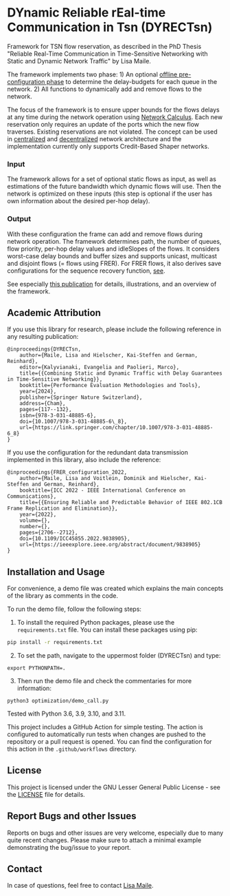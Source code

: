 # DYnamic Reliable rEal-time Communication in Tsn (DYRECTsn)

Framework for TSN flow reservation, as described in the PhD Thesis "Reliable Real-Time Communication in Time-Sensitive 
Networking with Static and Dynamic Network Traffic" by Lisa Maile.

The framework implements two phase: 1) An optional 
[offline pre-configuration phase](https://link.springer.com/chapter/10.1007/978-3-031-48885-6_8) to determine 
the delay-budgets for each queue in the network. 2) All functions to dynamically add and remove flows to the network.

The focus of the framework is to ensure upper bounds for the flows delays at any time during the network 
operation using [Network Calculus](https://ieeexplore.ieee.org/abstract/document/9123308). Each new reservation only 
requires an update of the ports which the new flow traverses. Existing reservations are not violated. The concept can
be used in [centralized](https://ieeexplore.ieee.org/abstract/document/9913646) and
[decentralized](https://dl.acm.org/doi/abs/10.1145/3575757.3593644) network architecture and the implementation 
currently only supports Credit-Based Shaper networks.

### Input
The framework allows for a set of optional static flows as input, as well as estimations of the future
bandwidth which dynamic flows will use. Then the network is optimized on these inputs (this step
is optional if the user has own information about the desired per-hop delay). 

### Output
With these configuration the frame can add and remove flows during network operation. 
The framework determines path, the number of queues, flow priority, per-hop delay values 
and idleSlopes of the flows.
It considers worst-case delay bounds and buffer sizes and supports unicast, multicast and 
disjoint flows (= flows using FRER). For FRER flows, it also derives save configurations
for the sequence recovery function, [see](https://ieeexplore.ieee.org/document/9838905).

See especially 
[this publication](https://link.springer.com/chapter/10.1007/978-3-031-48885-6_8) for details, illustrations,
and an overview of the framework.

## Academic Attribution

If you use this library for research, please include the following reference in any resulting publication:

```plain
@inproceedings{DYRECTsn,
    author={Maile, Lisa and Hielscher, Kai-Steffen and German, Reinhard},
    editor={Kalyvianaki, Evangelia and Paolieri, Marco},
    title={{Combining Static and Dynamic Traffic with Delay Guarantees in Time-Sensitive Networking}},
    booktitle={Performance Evaluation Methodologies and Tools},
    year={2024},
    publisher={Springer Nature Switzerland},
    address={Cham},
    pages={117--132},
    isbn={978-3-031-48885-6},
    doi={10.1007/978-3-031-48885-6\_8},
    url={https://link.springer.com/chapter/10.1007/978-3-031-48885-6_8}
}
```

If you use the configuration for the redundant data transmission implemented in this library, also include the reference:

```plain
@inproceedings{FRER_configuration_2022,
    author={Maile, Lisa and Voitlein, Dominik and Hielscher, Kai-Steffen and German, Reinhard},
    booktitle={ICC 2022 - IEEE International Conference on Communications}, 
    title={{Ensuring Reliable and Predictable Behavior of IEEE 802.1CB Frame Replication and Elimination}}, 
    year={2022},
    volume={},
    number={},
    pages={2706--2712},
    doi={10.1109/ICC45855.2022.9838905},
    url={https://ieeexplore.ieee.org/abstract/document/9838905}
}
```

## Installation and Usage

For convenience, a demo file was created which explains the main concepts of the library as comments in the code.

To run the demo file, follow the following steps:

1. To install the required Python packages, please use the `requirements.txt` file. You can install these packages using pip:

```bash
pip install -r requirements.txt
```

2. To set the path, navigate to the uppermost folder (DYRECTsn) and type:
```
export PYTHONPATH=.
```
3. Then run the demo file and check the commentaries for more information:
```
python3 optimization/demo_call.py
```
Tested with Python 3.6, 3.9, 3.10, and 3.11.

This project includes a GitHub Action for simple testing. The action is configured to automatically run tests when changes are pushed to the repository or a pull request is opened.
You can find the configuration for this action in the `.github/workflows` directory.

## License
This project is licensed under the GNU Lesser General Public License - see the [LICENSE](LICENSE) file for details.

## Report Bugs and other Issues

Reports on bugs and other issues are very welcome, especially due to many quite recent changes.
Please make sure to attach a minimal example demonstrating the bug/issue to your report.

## Contact

In case of questions, feel free to contact [Lisa Maile](mailto:lisa.maile@fau.de?subject=[DYRECTsn%20GitHub]%20).




